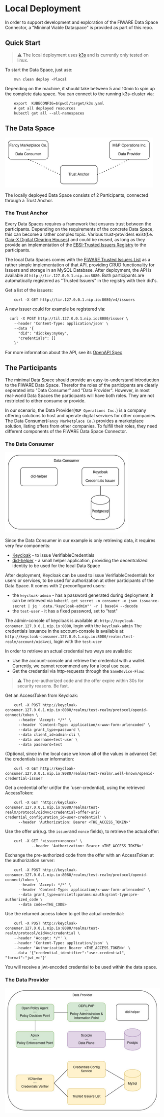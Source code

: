 # Local Deployment

In order to support development and exploration of the FIWARE Data Space Connector, a "Minimal Viable Dataspace" is provided as part of this repo.

## Quick Start

> :warning: The local deployment uses [k3s](https://k3s.io/) and is currently only tested on linux. 

To start the Data Space, just use:

```shell
    mvn clean deploy -Plocal
```

Depending on the machine, it should take between 5 and 10min to spin up the complete data space. You can connect to the running k3s-cluster via:

```shell
    export  KUBECONFIG=$(pwd)/target/k3s.yaml
    # get all deployed resources
    kubectl get all --all-namespaces
```

## The Data Space

![Overview](./img/overview.jpg)

The locally deployed Data Space consists of 2 Participants, connected through a Trust Anchor.

### The Trust Anchor

Every Data Spaces requires a framework that ensures trust between the participants. Depending on the requirements of the concrete Data Space,
this can become a rather complex topic. Various trust-providers exist(f.e. [Gaia-X Digital Clearing Houses](https://gaia-x.eu/gxdch)) and could be reused, as long as 
they provide an implementation of the [EBSI-Trusted Issuers Registry](https://hub.ebsi.eu/apis/pilot/trusted-issuers-registry/v4) to the participants.

The local Data Spaces comes with the [FIWARE Trusted Issuers List](https://github.com/FIWARE/trusted-issuers-list) as a rather simple implementation of that API, providing CRUD functionality 
for Issuers and storage in an MySQL Database. After deployment, the API is available at ```http://tir.127.0.0.1.nip.io:8080```. Both participants
are automatically registered as "Trusted Issuers" in the registry with their did's.

Get a list of the issuers:
```shell
    curl -X GET http://tir.127.0.0.1.nip.io:8080/v4/issuers
```

A new issuer could for example be registered via:
```shell
  curl -X POST http://til.127.0.0.1.nip.io:8080/issuer \
    --header 'Content-Type: application/json' \
    --data '{
      "did": "did:key:myKey",
      "credentials": []
    }'
```
For more information about the API, see its [OpenAPI Spec](https://github.com/FIWARE/trusted-issuers-list/blob/main/api/trusted-issuers-list.yaml)

## The Participants

The minimal Data Space should provide an easy-to-understand introduction to the FIWARE Data Space. Therefor the roles of the 
participants are clearly seperated into "Data Consumer" and "Data Provider". However, in most real-world Data Spaces the participants 
will have both roles. They are not restricted to either consume or provide.

In our scenario, the Data Provider(`M&P Operations Inc.`) is a company offering solutions to host and operate digital services for other companies. The Data Consumer(`Fancy Marketplace Co.`)
provides a marketplace solution, listing offers from other companies. To fulfill their roles, they need different components of the FIWARE Data Space Connector. 

### The Data Consumer

![Consumer](./img/consumer.jpg)

Since the Data Consumer in our example is only retrieving data, it requires very few components:
* [Keycloak](https://github.com/keycloak/keycloak) - to issue VerifiableCredentials 
* [did-helper](https://github.com/wistefan/did-helper) - a small helper application, providing the decentralized identity to be used for the local Data Space

After deployment, Keycloak can be used to issue VerifiableCredentials for users or services, to be used for authorization at other participants of the Data Space.
It comes with 2 preconfigured users:
* the `keycloak-admin` - has a password generated during deployment, it can be retrieved via ```kubectl get secret -n consumer -o json issuance-secret | jq '.data."keycloak-admin"' -r | base64 --decode```
* the `test-user` - it has a fixed password, set to "test" 

The admin-console of keycloak is available at: ```http://keycloak-consumer.127.0.0.1.nip.io:8080```, login with the `keycloak-admin`
The credentials issuance in the account-console is available at: ```http://keycloak-consumer.127.0.0.1.nip.io:8080/realms/test-realm/account/oid4vci```, login with the `test-user`

In order to retrieve an actual credential two ways are available:
* Use the account-console and retrieve the credential with a wallet. Currently, we cannot recommend any for a local use case.
* Get the credential via http-requests through the `SameDevice-Flow`:

> :warning: The pre-authorized code and the offer expire within 30s for security reasons. Be fast. 

Get an AccessToken from Keycloak:
```shell
    curl -X POST http://keycloak-consumer.127.0.0.1.nip.io:8080/realms/test-realm/protocol/openid-connect/token \
      --header 'Accept: */*' \
      --header 'Content-Type: application/x-www-form-urlencoded' \
      --data grant_type=password \
      --data client_id=admin-cli \
      --data username=test-user \
      --data password=test
```

(Optional, since in the local case we know all of the values in advance)
Get the credentials issuer information:
```shell
    curl -X GET http://keycloak-consumer.127.0.0.1.nip.io:8080/realms/test-realm/.well-known/openid-credential-issuer
```

Get a credential offer uri(for the `user-credential), using the retrieved AccessToken:
```shell
    curl -X GET 'http://keycloak-consumer.127.0.0.1.nip.io:8080/realms/test-realm/protocol/oid4vc/credential-offer-uri?credential_configuration_id=user-credential' \
      --header 'Authorization: Bearer <THE_ACCESS_TOKEN>' 
```

Use the offer uri(e.g. the `issuer`and `nonce` fields), to retrieve the actual offer:
```shell
    curl -X GET '<issuer><nonce>' \
            --header 'Authorization: Bearer <THE_ACCESS_TOKEN>' 
```

Exchange the pre-authorized code from the offer with an AccessToken at the authorization server:
```shell
    curl -X POST http://keycloak-consumer.127.0.0.1.nip.io:8080/realms/test-realm/protocol/openid-connect/token \
      --header 'Accept: */*' \
      --header 'Content-Type: application/x-www-form-urlencoded' \
      --data grant_type=urn:ietf:params:oauth:grant-type:pre-authorized_code \
      --data code=<THE_CODE>
```

Use the returned access token to get the actual credential:
```shell
    curl -X POST http://keycloak-consumer.127.0.0.1.nip.io:8080/realms/test-realm/protocol/oid4vc/credential \
    --header 'Accept: */*' \
    --header 'Content-Type: application/json' \
    --header 'Authorization: Bearer <THE_ACCESS_TOKEN>' \
    --data '{"credential_identifier":"user-credential", "format":"jwt_vc"}'
```

You will receive a jwt-encoded credential to be used within the data space.

### The Data Provider

![Provider](./img/provider.jpg)